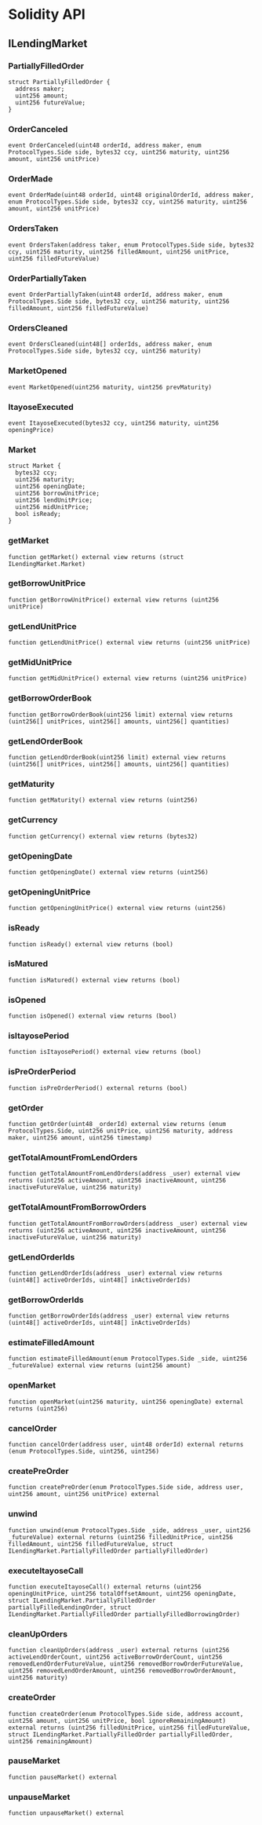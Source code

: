 # Solidity API

## ILendingMarket

### PartiallyFilledOrder

```solidity
struct PartiallyFilledOrder {
  address maker;
  uint256 amount;
  uint256 futureValue;
}
```

### OrderCanceled

```solidity
event OrderCanceled(uint48 orderId, address maker, enum ProtocolTypes.Side side, bytes32 ccy, uint256 maturity, uint256 amount, uint256 unitPrice)
```

### OrderMade

```solidity
event OrderMade(uint48 orderId, uint48 originalOrderId, address maker, enum ProtocolTypes.Side side, bytes32 ccy, uint256 maturity, uint256 amount, uint256 unitPrice)
```

### OrdersTaken

```solidity
event OrdersTaken(address taker, enum ProtocolTypes.Side side, bytes32 ccy, uint256 maturity, uint256 filledAmount, uint256 unitPrice, uint256 filledFutureValue)
```

### OrderPartiallyTaken

```solidity
event OrderPartiallyTaken(uint48 orderId, address maker, enum ProtocolTypes.Side side, bytes32 ccy, uint256 maturity, uint256 filledAmount, uint256 filledFutureValue)
```

### OrdersCleaned

```solidity
event OrdersCleaned(uint48[] orderIds, address maker, enum ProtocolTypes.Side side, bytes32 ccy, uint256 maturity)
```

### MarketOpened

```solidity
event MarketOpened(uint256 maturity, uint256 prevMaturity)
```

### ItayoseExecuted

```solidity
event ItayoseExecuted(bytes32 ccy, uint256 maturity, uint256 openingPrice)
```

### Market

```solidity
struct Market {
  bytes32 ccy;
  uint256 maturity;
  uint256 openingDate;
  uint256 borrowUnitPrice;
  uint256 lendUnitPrice;
  uint256 midUnitPrice;
  bool isReady;
}
```

### getMarket

```solidity
function getMarket() external view returns (struct ILendingMarket.Market)
```

### getBorrowUnitPrice

```solidity
function getBorrowUnitPrice() external view returns (uint256 unitPrice)
```

### getLendUnitPrice

```solidity
function getLendUnitPrice() external view returns (uint256 unitPrice)
```

### getMidUnitPrice

```solidity
function getMidUnitPrice() external view returns (uint256 unitPrice)
```

### getBorrowOrderBook

```solidity
function getBorrowOrderBook(uint256 limit) external view returns (uint256[] unitPrices, uint256[] amounts, uint256[] quantities)
```

### getLendOrderBook

```solidity
function getLendOrderBook(uint256 limit) external view returns (uint256[] unitPrices, uint256[] amounts, uint256[] quantities)
```

### getMaturity

```solidity
function getMaturity() external view returns (uint256)
```

### getCurrency

```solidity
function getCurrency() external view returns (bytes32)
```

### getOpeningDate

```solidity
function getOpeningDate() external view returns (uint256)
```

### getOpeningUnitPrice

```solidity
function getOpeningUnitPrice() external view returns (uint256)
```

### isReady

```solidity
function isReady() external view returns (bool)
```

### isMatured

```solidity
function isMatured() external view returns (bool)
```

### isOpened

```solidity
function isOpened() external view returns (bool)
```

### isItayosePeriod

```solidity
function isItayosePeriod() external view returns (bool)
```

### isPreOrderPeriod

```solidity
function isPreOrderPeriod() external returns (bool)
```

### getOrder

```solidity
function getOrder(uint48 _orderId) external view returns (enum ProtocolTypes.Side, uint256 unitPrice, uint256 maturity, address maker, uint256 amount, uint256 timestamp)
```

### getTotalAmountFromLendOrders

```solidity
function getTotalAmountFromLendOrders(address _user) external view returns (uint256 activeAmount, uint256 inactiveAmount, uint256 inactiveFutureValue, uint256 maturity)
```

### getTotalAmountFromBorrowOrders

```solidity
function getTotalAmountFromBorrowOrders(address _user) external view returns (uint256 activeAmount, uint256 inactiveAmount, uint256 inactiveFutureValue, uint256 maturity)
```

### getLendOrderIds

```solidity
function getLendOrderIds(address _user) external view returns (uint48[] activeOrderIds, uint48[] inActiveOrderIds)
```

### getBorrowOrderIds

```solidity
function getBorrowOrderIds(address _user) external view returns (uint48[] activeOrderIds, uint48[] inActiveOrderIds)
```

### estimateFilledAmount

```solidity
function estimateFilledAmount(enum ProtocolTypes.Side _side, uint256 _futureValue) external view returns (uint256 amount)
```

### openMarket

```solidity
function openMarket(uint256 maturity, uint256 openingDate) external returns (uint256)
```

### cancelOrder

```solidity
function cancelOrder(address user, uint48 orderId) external returns (enum ProtocolTypes.Side, uint256, uint256)
```

### createPreOrder

```solidity
function createPreOrder(enum ProtocolTypes.Side side, address user, uint256 amount, uint256 unitPrice) external
```

### unwind

```solidity
function unwind(enum ProtocolTypes.Side _side, address _user, uint256 _futureValue) external returns (uint256 filledUnitPrice, uint256 filledAmount, uint256 filledFutureValue, struct ILendingMarket.PartiallyFilledOrder partiallyFilledOrder)
```

### executeItayoseCall

```solidity
function executeItayoseCall() external returns (uint256 openingUnitPrice, uint256 totalOffsetAmount, uint256 openingDate, struct ILendingMarket.PartiallyFilledOrder partiallyFilledLendingOrder, struct ILendingMarket.PartiallyFilledOrder partiallyFilledBorrowingOrder)
```

### cleanUpOrders

```solidity
function cleanUpOrders(address _user) external returns (uint256 activeLendOrderCount, uint256 activeBorrowOrderCount, uint256 removedLendOrderFutureValue, uint256 removedBorrowOrderFutureValue, uint256 removedLendOrderAmount, uint256 removedBorrowOrderAmount, uint256 maturity)
```

### createOrder

```solidity
function createOrder(enum ProtocolTypes.Side side, address account, uint256 amount, uint256 unitPrice, bool ignoreRemainingAmount) external returns (uint256 filledUnitPrice, uint256 filledFutureValue, struct ILendingMarket.PartiallyFilledOrder partiallyFilledOrder, uint256 remainingAmount)
```

### pauseMarket

```solidity
function pauseMarket() external
```

### unpauseMarket

```solidity
function unpauseMarket() external
```

